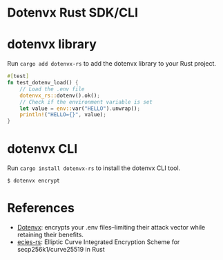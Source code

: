 Dotenvx Rust SDK/CLI
======================

# dotenvx library

Run `cargo add dotenvx-rs` to add the dotenvx library to your Rust project.

```rust
#[test]
fn test_dotenv_load() {
    // Load the .env file
    dotenvx_rs::dotenv().ok();
    // Check if the environment variable is set
    let value = env::var("HELLO").unwrap();
    println!("HELLO={}", value);
}
```

# dotenvx CLI

Run `cargo install dotenvx-rs` to install the dotenvx CLI tool.

```shell
$ dotenvx encrypt
```

# References

* [Dotenvx](https://dotenvx.com/): encrypts your .env files–limiting their attack vector while retaining their benefits.
* [ecies-rs](https://github.com/ecies/rs): Elliptic Curve Integrated Encryption Scheme for secp256k1/curve25519 in Rust
